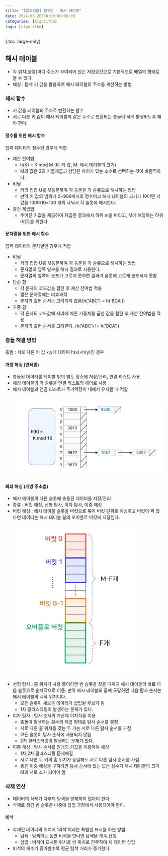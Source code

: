 ```yaml
---
title: "[알고리즘] 탐색2 - 해시 테이블"
date: 2024-05-26T00:00:00+09:00
categories: [Algorithm]
tags: [algorithm]
---
```


{:toc .large-only}

## 해시 테이블

- 각 위치(슬롯)마다 주소가 부여되어 있는 저장공간으로 기본적으로 배열의 형태로 볼 수 있다.
- 해싱 : 탐색 키 값을 활용하여 해시 테이블의 주소를 계산하는 방법

### 해시 함수

- 키 값을 테이블의 주소로 변환하는 함수
- 서로 다른 키 값이 해시 테이블의 같은 주소로 변환되는 충돌이 적게 발생되도록 해야 한다.

#### 정수를 위한 해시 함수

입력 데이터가 정수인 경우에 적합

- 제산 잔여법
  - h(K) = K mod M (K: 키 값, M: 해시 테이블의 크기)
  - M의 값은 2의 거듭제곱과 상당한 차이가 있는 소수로 선택하는 것이 바람직하다.
- 비닝
  - 키의 집합 U를 M등분하여 각 등분을 각 슬롯으로 해시하는 방법
  - 만약 키 값의 범위가 0~999까지의 정수이고 해시 테이블의 크기가 10이면 키 값을 1000/10=100 개씩 나눠서 각 슬롯에 해시한다.
- 중간 제곱법
  - 주어진 키값을 제곱하여 제곱한 결과에서 하위 m을 버리고, M에 해당하는 하위 r비트를 취한다.

#### 문자열을 위한 해시 함수

입력 데이터가 문자열인 경우에 적합

- 비닝
  - 키의 집합 U를 M등분하여 각 등분을 각 슬롯으로 해시하는 방법
  - 문자열의 앞쪽 일부를 해시 결과로 사용한다.
  - 문자열의 앞쪽의 분포가 고르지 못하면 결과가 슬롯에 고르게 분포되지 못함
- 단순 합
  - 각 문자의 코드값을 합한 후 제산 잔여법 적용
  - 짧은 문자열에는 비효과적
  - 문자의 출현 순서는 고려되지 않음(h('ABC') = h('BCA'))
- 가중 합
  - 각 문자의 코드값에 자리에 따른 가중치를 곱한 값을 합한 후 제산 잔여법을 적용
  - 문자의 출현 순서를 고려한다. (h('ABC') != h('BCA'))

### 충돌 해결 방법

충돌 : 서로 다른 키 값 x,y에 대하여 h(x)=h(y)인 경우

#### 개방 해싱 (연쇄법)

- 충돌된 데이터를 테이블 밖의 별도 장소에 저장/관리, 연결 리스트 사용
- 해싱 테이블의 각 슬롯을 연결 리스트의 헤더로 사용
- 해시 테이블과 연결 리스트가 주기억장치 내에서 유지될 때 적합
  <img src="/assets/img/blog/2024-05-26-search2_01.png" style="display:block;margin:30px 0;">

#### 폐쇄 해싱 (개방 주소법)

- 해시 테이블의 다른 슬롯에 충돌된 데이터를 저장/관리
- 종류 : 버킷 해싱, 선형 탐사, 이차 탐사, 이중 해싱
- 버킷 해싱 : 해시 테이블 슬롯을 버킷으로 묶어 버킷 단위로 해싱하고 버킷이 꽉 찼다면 데이터는 해시 테이블 끝의 오버플로 버킷에 저장된다.
  <img src="/assets/img/blog/2024-05-26-search2_02.png" style="display:block;margin:30px 0;">
- 선형 탐사 : 홈 위치가 사용 중이라면 빈 슬롯을 찾을 때까지 해시 테이블의 바로 다음 슬롯으로 순차적으로 이동. 만약 해시 테이블의 끝에 도달하면 다음 탐사 순서는 해시 테이블의 시작 위치이다.
  - 모든 슬롯이 새로운 데이터가 삽입될 후보가 됨
  - 1차 클러스터링이 발생하는 문제가 있다.
- 이차 탐사 : 탐사 순서의 계산에 이차식을 이용
  - 충돌이 발생하는 횟수의 제곱 형태로 탐사 순서를 결정
  - 서로 다른 홈 위치를 갖는 두 키는 서로 다른 탐사 순서를 가짐
  - 모든 슬롯이 탐사 순서에 사용되지 않음
  - 2차 클러스터링이 발생하는 문제가 있다.
- 이중 해싱 : 탐사 순서를 원래의 키값을 이용하여 해싱
  - 1차,2차 클러스터링 문제해결
  - 서로 다른 두 키의 홈 위치가 동일해도 서로 다른 탐사 순서를 가짐
  - 좋은 이중 해싱을 구하려면 탐사 순서에 있는 모든 상수가 해시 테이블의 크기 M과 서로 소가 되어야 함

### 삭제 연산

- 데이터의 삭제가 차후의 탐색을 방해하지 않아야 한다.
- 삭제로 생긴 빈 슬롯은 나중에 삽입 과정에서 사용되어야 한다.

#### 비석

- 삭제된 데이터의 위치에 '비석'이라는 특별한 표시를 하는 방법
  - 탐색 : 탐색하는 동안 비석을 만나면 탐색을 계속 진행
  - 삽입 : 비석이 표시된 위치를 빈 위치로 간주하여 새 데이터 삽입
- 비석의 개수가 증가할수록 평균 탐색 거리가 증가한다.
